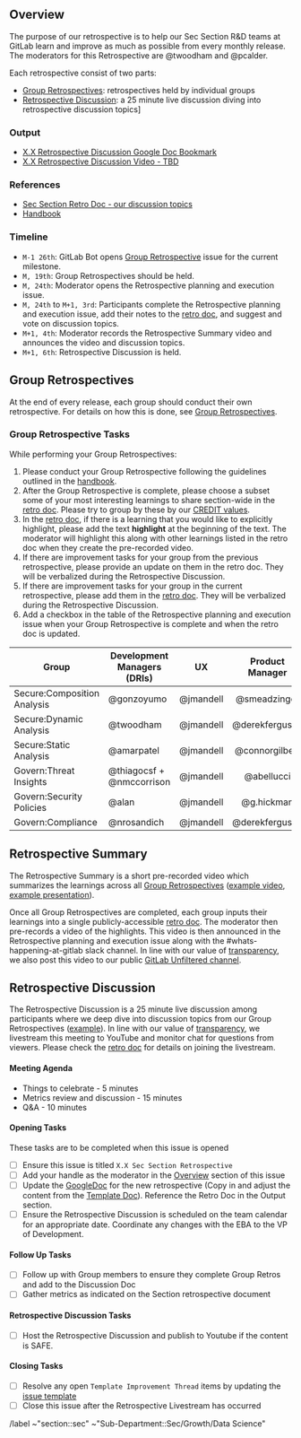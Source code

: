 <!-- Add a title for this issue: `X.X Sec Section Retrospective` --> 

## Overview

The purpose of our retrospective is to help our Sec Section R&D teams at GitLab learn and improve as much as possible from every monthly release. The moderators for this Retrospective are @twoodham and @pcalder.

Each retrospective consist of two parts:

- [Group Retrospectives](https://about.gitlab.com/handbook/engineering/management/group-retrospectives/): retrospectives held by individual groups
- [Retrospective Discussion](https://about.gitlab.com/handbook/engineering/workflow/#retrospective-discussion): a 25 minute live discussion diving into retrospective discussion topics]

### Output

- [X.X Retrospective Discussion Google Doc Bookmark](https://docs.google.com/document/d/1g_FIMgr9r_Yf56xISxoI8B-1G-kbP3PQSeo7W-kKj24/edit#bookmark=id.iwvkhfrk2tkk)
- [X.X Retrospective Discussion Video - TBD](TBD)

### References

- [Sec Section Retro Doc - our discussion topics](https://docs.google.com/document/d/1g_FIMgr9r_Yf56xISxoI8B-1G-kbP3PQSeo7W-kKj24/edit#)
- [Handbook](https://about.gitlab.com/handbook/engineering/workflow/#retrospective)

### Timeline

- `M-1 26th`: GitLab Bot opens [Group Retrospective](https://about.gitlab.com/handbook/engineering/management/group-retrospectives/) issue for the current milestone.
- `M, 19th`: Group Retrospectives should be held.
- `M, 24th`: Moderator opens the Retrospective planning and execution issue.
- `M, 24th` to `M+1, 3rd`: Participants complete the Retrospective planning and execution issue, add their notes to the [retro doc](https://docs.google.com/document/d/1nEkM_7Dj4bT21GJy0Ut3By76FZqCfLBmFQNVThmW2TY/edit#), and suggest and vote on discussion topics.
- `M+1, 4th`: Moderator records the Retrospective Summary video and announces the video and discussion topics.
- `M+1, 6th`: Retrospective Discussion is held.

## Group Retrospectives

At the end of every release, each group should conduct their own retrospective. For details on how this is done, see [Group Retrospectives](/handbook/engineering/management/group-retrospectives/).

### Group Retrospective Tasks

While performing your Group Retrospectives:
1. Please conduct your Group Retrospective following the guidelines outlined in the [handbook](https://about.gitlab.com/handbook/engineering/management/group-retrospectives/).
1. After the Group Retrospective is complete, please choose a subset some of your most interesting learnings to share section-wide in the [retro doc](https://docs.google.com/document/d/1g_FIMgr9r_Yf56xISxoI8B-1G-kbP3PQSeo7W-kKj24/edit#).  Please try to group by these by our [CREDIT values](https://about.gitlab.com/handbook/values/).
1. In the [retro doc](https://docs.google.com/document/d/1g_FIMgr9r_Yf56xISxoI8B-1G-kbP3PQSeo7W-kKj24/edit#), if there is a learning that you would like to explicitly highlight, please add the text **highlight** at the beginning of the text. The moderator will highlight this along with other learnings listed in the retro doc when they create the pre-recorded video.
1. If there are improvement tasks for your group from the previous retrospective, please provide an update on them in the retro doc. They will be verbalized during the Retrospective Discussion.
1. If there are improvement tasks for your group in the current retrospective, please add them in the [retro doc](https://docs.google.com/document/d/1g_FIMgr9r_Yf56xISxoI8B-1G-kbP3PQSeo7W-kKj24/edit#). They will be verbalized during the Retrospective Discussion.
1. Add a checkbox in the table of the Retrospective planning and execution issue when your Group Retrospective is complete and when the retro doc is updated.

| Group                                | Development Managers (DRIs)       | UX              | Product Manager |   Retro done?   | Doc updated? |
| ------------------------------------ |-----------------------------------| :-------------: |:---------------:|:---------------:|:------------:|
| Secure:Composition Analysis          | @gonzoyumo                        | @jmandell       |   @smeadzinger    |                 |              |
| Secure:Dynamic Analysis              | @twoodham                         | @jmandell       | @derekferguson  |                 |              |
| Secure:Static Analysis               | @amarpatel                        | @jmandell       | @connorgilbert  |                 |              |
| Govern:Threat Insights               | @thiagocsf + @nmccorrison         | @jmandell       |   @abellucci    |                 |              |
| Govern:Security Policies             | @alan                             | @jmandell       |   @g.hickman    |                 |              |
| Govern:Compliance                    | @nrosandich                       | @jmandell       | @derekferguson  |                 |              |


## Retrospective Summary

The Retrospective Summary is a short pre-recorded video which summarizes the learnings across all [Group Retrospectives](/handbook/engineering/management/group-retrospectives/) ([example video](https://www.youtube.com/watch?v=XdENBhVOSiw&feature=youtu.be), [example presentation](https://docs.google.com/presentation/d/1kH9TwUAXbslM1cac938hS4Y-3mEBojQlwHw_Mm44kDE/edit?usp=sharing)).

Once all Group Retrospectives are completed, each group inputs their learnings into a single publicly-accessible [retro doc](https://docs.google.com/document/d/1g_FIMgr9r_Yf56xISxoI8B-1G-kbP3PQSeo7W-kKj24/edit#). The  moderator then pre-records a video of the highlights. This video is then announced in the Retrospective planning and execution issue along with the #whats-happening-at-gitlab slack channel. In line with our value of [transparency](/handbook/values/#transparency), we also post this video to our public [GitLab Unfiltered channel](https://www.youtube.com/c/GitLabUnfiltered/videos).

## Retrospective Discussion

The Retrospective Discussion is a 25 minute live discussion among participants where we deep dive into discussion topics from our Group Retrospectives ([example](https://www.youtube.com/watch?v=WP9E7RbNSPw)). In line with our value of [transparency](/handbook/values/#transparency), we livestream this meeting to YouTube and monitor chat for questions from viewers. Please check the [retro doc](https://docs.google.com/document/d/1g_FIMgr9r_Yf56xISxoI8B-1G-kbP3PQSeo7W-kKj24/edit#) for details on joining the livestream.

#### Meeting Agenda

* Things to celebrate - 5 minutes
* Metrics review and discussion - 15 minutes
* Q&A - 10 minutes

#### Opening Tasks

These tasks are to be completed when this issue is opened
- [ ] Ensure this issue is titled `X.X Sec Section Retrospective`
- [ ] Add your handle as the moderator in the [Overview](#overview) section of this issue
- [ ] Update the [GoogleDoc](https://docs.google.com/document/d/1g_FIMgr9r_Yf56xISxoI8B-1G-kbP3PQSeo7W-kKj24/edit#) for the new retrospective (Copy in and adjust the content from the [Template Doc](https://docs.google.com/document/d/1JCMzo4TI7bJ-9L8V9OrR7dJmBnrX2MA2PrGYmczsAaw/edit#heading=h.2ygf1533fg7p)). Reference the Retro Doc in the Output section.
- [ ] Ensure the Retrospective Discussion is scheduled on the team calendar for an appropriate date. Coordinate any changes with the EBA to the VP of Development.

#### Follow Up Tasks

- [ ] Follow up with Group members to ensure they complete Group Retros and add to the Discussion Doc
- [ ] Gather metrics as indicated on the Section retrospective document

#### Retrospective Discussion Tasks

- [ ] Host the Retrospective Discussion and publish to Youtube if the content is SAFE.

#### Closing Tasks

- [ ] Resolve any open `Template Improvement Thread` items by updating the [issue template](https://gitlab.com/gitlab-com/www-gitlab-com/-/blob/master/.gitlab/issue_templates/product-development-retro.md)
- [ ] Close this issue after the Retrospective Livestream has occurred

/label ~"section::sec" ~"Sub-Department::Sec/Growth/Data Science" 
